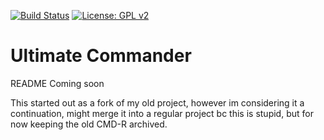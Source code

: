[![Build Status](https://github.com/SkySwimmer/UltimateCommander/actions/workflows/main.yml/badge.svg)](https://github.com/SkySwimmer/UltimateCommander/actions) [![License: GPL v2](https://img.shields.io/badge/License-GPL%20v2-blue.svg)](https://www.gnu.org/licenses/old-licenses/gpl-2.0.en.html)

# Ultimate Commander
README Coming soon

This started out as a fork of my old project, however im considering it a continuation, might merge it into a regular project bc this is stupid, but for now keeping the old CMD-R archived.

